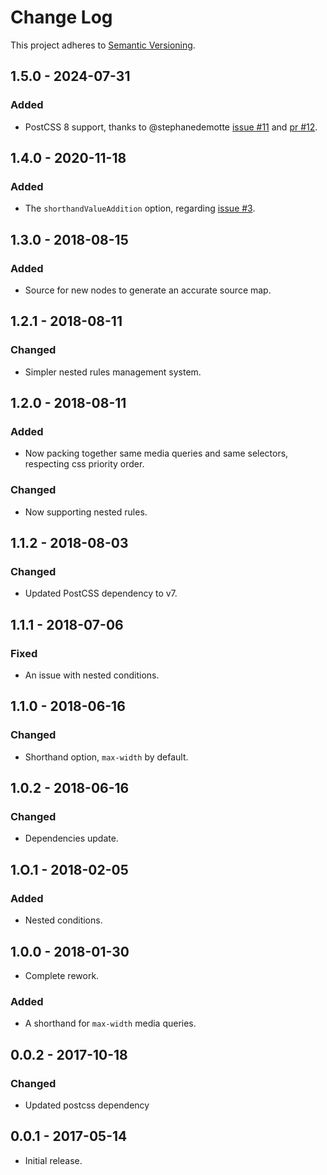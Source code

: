 # Change Log

This project adheres to
[Semantic Versioning](https://semver.org/spec/v2.0.0.html).

## 1.5.0 - 2024-07-31
### Added
- PostCSS 8 support, thanks to @stephanedemotte [issue #11](https://github.com/dimitrinicolas/postcss-inline-media/issues/8) and [pr #12](https://github.com/dimitrinicolas/postcss-inline-media/pull/12).

## 1.4.0 - 2020-11-18
### Added
- The `shorthandValueAddition` option, regarding [issue #3](https://github.com/dimitrinicolas/postcss-inline-media/issues/3).

## 1.3.0 - 2018-08-15
### Added
- Source for new nodes to generate an accurate source map.

## 1.2.1 - 2018-08-11
### Changed
- Simpler nested rules management system.

## 1.2.0 - 2018-08-11
### Added
- Now packing together same media queries and same selectors, respecting css
priority order.
### Changed
- Now supporting nested rules.

## 1.1.2 - 2018-08-03
### Changed
- Updated PostCSS dependency to v7.

## 1.1.1 - 2018-07-06
### Fixed
- An issue with nested conditions.

## 1.1.0 - 2018-06-16
### Changed
- Shorthand option, `max-width` by default.

## 1.0.2 - 2018-06-16
### Changed
- Dependencies update.

## 1.O.1 - 2018-02-05
### Added
- Nested conditions.

## 1.0.0 - 2018-01-30
- Complete rework.
### Added
- A shorthand for `max-width` media queries.

## 0.0.2 - 2017-10-18
### Changed
- Updated postcss dependency

## 0.0.1 - 2017-05-14
- Initial release.